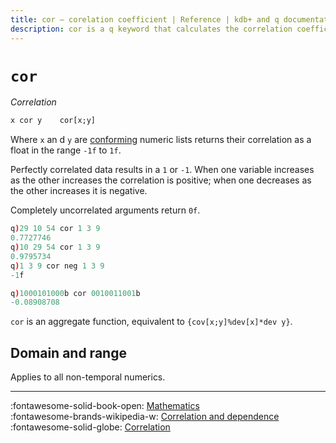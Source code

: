 ```yaml
---
title: cor – corelation coefficient | Reference | kdb+ and q documentation
description: cor is a q keyword that calculates the correlation coefficient of two numeric lists.
---
```

# `cor`



_Correlation_

```txt
x cor y    cor[x;y]
```

Where `x` an d `y` are [conforming](../basics/conformable.md) numeric lists returns their correlation as a float in the range `-1f` to `1f`. 

Perfectly correlated data results in a `1` or `-1`. When one variable increases as the other increases the correlation is positive; when one decreases as the other increases it is negative. 

Completely uncorrelated arguments return `0f`.

```q
q)29 10 54 cor 1 3 9
0.7727746
q)10 29 54 cor 1 3 9
0.9795734
q)1 3 9 cor neg 1 3 9
-1f

q)1000101000b cor 0010011001b
-0.08908708
```

`cor` is an aggregate function, equivalent to `{cov[x;y]%dev[x]*dev y}`.


## Domain and range

Applies to all non-temporal numerics.


----
:fontawesome-solid-book-open:
[Mathematics](../basics/math.md)
<br>
:fontawesome-brands-wikipedia-w:
[Correlation and dependence](https://en.wikipedia.org/wiki/Correlation_and_dependence "Wikipedia")
<br>
:fontawesome-solid-globe:
[Correlation](http://financereference.com/learn/correlation "financereference.com")

